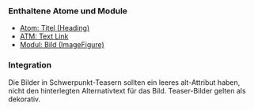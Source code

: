 ### Enthaltene Atome und Module
* [Atom: Titel (Heading)](../../atoms/headings/headings.html)
* [ATM: Text Link](../../atoms/text_link/text_link.html)
* [Modul: Bild (ImageFigure)](../image_figure/image_figure.html)

### Integration



Die Bilder in Schwerpunkt-Teasern sollten ein leeres alt-Attribut haben, nicht den hinterlegten Alternativtext für das Bild. Teaser-Bilder gelten als dekorativ.
